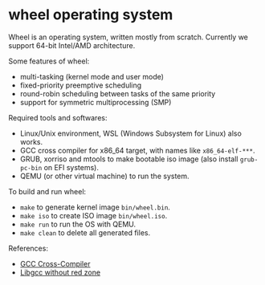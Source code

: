 wheel operating system
======================

Wheel is an operating system, written mostly from scratch. Currently we support 64-bit Intel/AMD architecture.

Some features of wheel:

- multi-tasking (kernel mode and user mode)
- fixed-priority preemptive scheduling
- round-robin scheduling between tasks of the same priority
- support for symmetric multiprocessing (SMP)

Required tools and softwares:

- Linux/Unix environment, WSL (Windows Subsystem for Linux) also works.
- GCC cross compiler for x86_64 target, with names like `x86_64-elf-***`.
- GRUB, xorriso and mtools to make bootable iso image (also install `grub-pc-bin` on EFI systems).
- QEMU (or other virtual machine) to run the system.

To build and run wheel:

- `make` to generate kernel image `bin/wheel.bin`.
- `make iso` to create ISO image `bin/wheel.iso`.
- `make run` to run the OS with QEMU.
- `make clean` to delete all generated files.

References:

- [GCC Cross-Compiler](https://wiki.osdev.org/GCC_Cross-Compiler)
- [Libgcc without red zone](https://wiki.osdev.org/Libgcc_without_red_zone)

